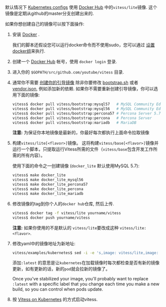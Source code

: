默认情况下 [Kubernetes configs](https://github.com/youtube/vitess/tree/master/examples/kubernetes)
使用  [Docker Hub](https://hub.docker.com/u/vitess/) 中的`vitess/lite`镜像.
这个镜像是定期从github的master分支创建出来的.

如果你想创建自己的镜像可以按下面操作:

1.  安装 [Docker](https://www.docker.com/) .

    我们的脚本还假设您可以运行docker命令而不使用sudo，您可以通过 [设置docker组](https://docs.docker.com/engine/installation/linux/ubuntulinux/#create-a-docker-group)来执行.

2.  创建一个 [Docker Hub](https://docs.docker.com/docker-hub/) 帐号，使用 `docker login` 登录.

3.  进入你的 `$GOPATH/src/github.com/youtube/vitess` 目录.

4.  通常你不需要 [创建你的引导镜像](https://github.com/youtube/vitess/blob/master/docker/bootstrap/README.md)
    除非你要修改 [bootstrap.sh](https://github.com/youtube/vitess/blob/master/bootstrap.sh)
    或者 [vendor.json](https://github.com/youtube/vitess/blob/master/vendor/vendor.json),
    例如添加新的依赖. 如果你不需要重新创建引导镜像，你可以选用下面的镜像:

    ```sh
    vitess$ docker pull vitess/bootstrap:mysql57   # MySQL Community Edition 5.7
    vitess$ docker pull vitess/bootstrap:mysql56   # MySQL Community Edition 5.6
    vitess$ docker pull vitess/bootstrap:percona57 # Percona Server 5.7
    vitess$ docker pull vitess/bootstrap:percona   # Percona Server
    vitess$ docker pull vitess/bootstrap:mariadb   # MariaDB
    ```

    **注意:** 为保证你本地镜像是最新的，你最好每次都执行上面命令拉取镜像

5. 构建`vitess/lite[<flavor>]`镜像。 这将构建`vitess/base[<flavor>]`镜像并运行一个脚本，只提取运行Vitess所需的文件（`vitess/base`包含开发工作所需的所有内容）。

    使用下面的命令之一创建镜像 (`docker_lite` 默认使用MySQL 5.7):

    ```sh
    vitess$ make docker_lite
    vitess$ make docker_lite_mysql56
    vitess$ make docker_lite_percona57
    vitess$ make docker_lite_percona
    vitess$ make docker_lite_mariadb
    ```

6.  修改镜像的tag到你个人的`docker hub`仓库, 然后上传.
    ```sh
    vitess$ docker tag -f vitess/lite yourname/vitess
    vitess$ docker push yourname/vitess
    ```

    **注意:** 如果你使用的不是默认的 `vitess/lite`要改成这种 `vitess/lite:<flavor>`.

7.  修改yaml中的镜像地址为新地址:
    ```sh
    vitess/examples/kubernetes$ sed -i -e 's,image: vitess/lite,image: yourname/vitess:latest,' *.yaml
    ```

    添加`:latest` 的意思是让`kubernetes`在加载镜像时每次都检查是否有新的镜像更新，如有更新的话，新的`pod`就会拉新的镜像了。

    Once you've stabilized your image, you'll probably want to replace `:latest`
    with a specific label that you change each time you make a new build,
    so you can control when pods update.

8.  按 [Vitess on Kubernetes](http://vitess.io/getting-started/) 的方式启动vitess.
